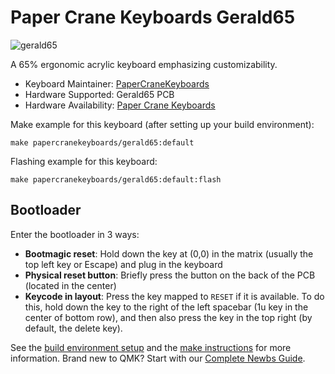 # Paper Crane Keyboards Gerald65

![gerald65](https://i.imgur.com/Qh9cLeEh.jpeg)

A 65% ergonomic acrylic keyboard emphasizing customizability.

* Keyboard Maintainer: [PaperCraneKeyboards](https://github.com/PaperCraneKeyboards)
* Hardware Supported: Gerald65 PCB
* Hardware Availability: [Paper Crane Keyboards](https://papercranekeyboards.com/)

Make example for this keyboard (after setting up your build environment):

    make papercranekeyboards/gerald65:default

Flashing example for this keyboard:

    make papercranekeyboards/gerald65:default:flash

## Bootloader

Enter the bootloader in 3 ways:

* **Bootmagic reset**: Hold down the key at (0,0) in the matrix (usually the top left key or Escape) and plug in the keyboard
* **Physical reset button**: Briefly press the button on the back of the PCB (located in the center)
* **Keycode in layout**: Press the key mapped to `RESET` if it is available. To do this, hold down the key to the right of the left spacebar (1u key in the center of bottom row), and then also press the key in the top right (by default, the delete key).

See the [build environment setup](https://docs.qmk.fm/#/getting_started_build_tools) and the [make instructions](https://docs.qmk.fm/#/getting_started_make_guide) for more information. Brand new to QMK? Start with our [Complete Newbs Guide](https://docs.qmk.fm/#/newbs).
